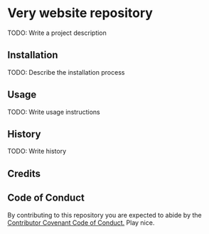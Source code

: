 # Very website repository

TODO: Write a project description

## Installation

TODO: Describe the installation process

## Usage

TODO: Write usage instructions

## History

TODO: Write history

## Credits

[]()

## Code of Conduct

By contributing to this repository you are expected to abide by the [Contributor Covenant Code of Conduct.](CODE_OF_CONDUCT) Play nice.
